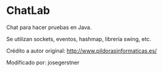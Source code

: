 # ChatLab
Chat para hacer pruebas en Java.

Se utilizan sockets, eventos, hashmap, librería swing, etc.

Crédito a autor original: http://www.pildorasinformaticas.es/

Modificado por: josegerstner

